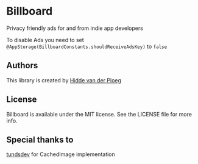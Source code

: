 # Billboard
Privacy friendly ads for and from indie app developers


To disable Ads you need to set `@AppStorage(BillboardConstants.shouldReceiveAdsKey)` to `false`

## Authors
This library is created by [Hidde van der Ploeg](https://twitter.com/hiddevdploeg)

## License
Billboard is available under the MIT license. See the LICENSE file for more info.


## Special thanks to
[tundsdev](https://twitter.com/tundsdev) for CachedImage implementation

